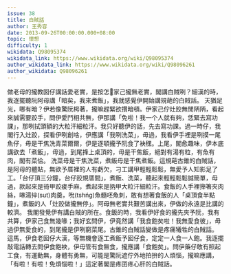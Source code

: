 ```yaml
---
issue: 38
title: 白賊話
author: 王秀容
date: 2013-09-26T00:00:00.000+08:00
topic: 懷想
difficulty: 1
wikidata: Q98095374
wikidata_link: https://www.wikidata.org/wiki/Q98095374
author_wikidata_link: https://www.wikidata.org/wiki/Q98096261
author_wikidata: Q98096261
---
```

做老母的攏教囡仔講話愛老實，是按怎𪜶家己攏無老實，閣講白賊咧？細漢的時，我逐擺聽阮阿母講「暗矣，我來煮飯」，我就感覺伊開始講規葩的白賊話。
天猶足光，哪有暗？伊若像驚阮枵著，攏嘛趕緊欲攢暗頓。伊家己佇灶跤無閒陃陃，看起來誠需要跤手，問伊愛鬥相共無，伊那講「免啦！我一个人就有夠，恁緊去寫功課」，那咧拭頭額的大粒汗細粒汗。我只好聽伊的話，先去寫功課。過一時仔，我閣行入灶跤，探看伊咧創啥，伊應講「我咧洗菜」，毋過，我看伊手裡是咧摸一尾魚仔，毋是干焦洗青菜爾爾，伊是逐頓攏予阮食了袂䆀。上尾，閣愈趣味，伊本底講欲去「煮飯」，毋過，到尾捀上桌頂的，毋是干焦飯，絕對有湯有粒，有魚有肉，閣有菜佮。
洗菜毋是干焦洗菜，煮飯毋是干焦煮飯。這規葩古錐的白賊話，是阿母的體貼，無欲予厝裡的人有虧欠，刁工講甲輕輕鬆鬆，無愛予人知影足了工。「台仔頂三分鐘，台仔跤規厝間」，煮飯、洗菜，聽起來輕輕鬆鬆誠簡單，毋過，款起來是徛甲跤痠手麻，煮起來是抐甲大粒汗細粒汗。食飯的人手裡攑箸夾肉絲，啉湯捽(sut)肉羹，吮(tshńg)魚髓呸魚刺，敢有想著食飯的人「桌頂食半點鐘」，煮飯的人「灶跤做攏無停」。阿母無老實共艱苦講出來，伊做的永遠是比講的較濟。
我閣發覺伊有講白賊的所在。食飯的時，我看伊好食的攏先夾予阮，我有共算，伊家己食無幾喙；我好玄問伊，伊竟然講「我食飽矣啦！我無愛食彼」，毋過伊無愛食的，到尾攏是伊咧窮菜尾。古錐的白賊話變做是疼痛犧牲的白賊話。
這馬，伊食老囡仔大漢，等無機會逐工煮飯予囡仔食，定定一人食一人飽。我逐擺敲電話轉去問伊食飽袂，伊毋管有食無食，攏應講「食飽矣」。問伊藥仔敢有照起工食，有運動無，身體有勇無，可能是驚阮遮佇外地拍拚的人煩惱，攏嘛應講，「有啦！有啦！免煩惱啦！」這定著閣是疼囝疼心肝的白賊話。
